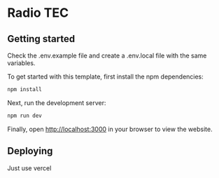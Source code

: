 # Radio TEC

## Getting started

Check the .env.example file and create a .env.local file with the same variables.

To get started with this template, first install the npm dependencies:

```bash
npm install
```

Next, run the development server:

```bash
npm run dev
```

Finally, open [http://localhost:3000](http://localhost:3000) in your browser to view the website.

## Deploying

Just use vercel
